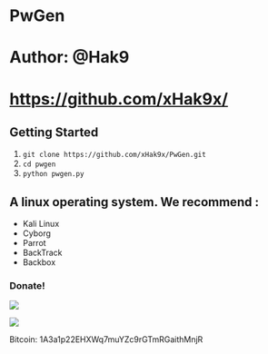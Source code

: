 # PwGen
# Author: @Hak9
# https://github.com/xHak9x/

## Getting Started
1. ```git clone https://github.com/xHak9x/PwGen.git```
2. ```cd pwgen```
3. ```python pwgen.py ```

## A linux operating system. We recommend :
- Kali Linux 
- Cyborg
- Parrot 
- BackTrack 
- Backbox

### Donate! 

![](https://image.ibb.co/i4ES3U/bc.png)

   ![](https://image.ibb.co/iniWV9/electrum_3_2_2_2018_08_30_21_49_44.png)

Bitcoin: 1A3a1p22EHXWq7muYZc9rGTmRGaithMnjR

